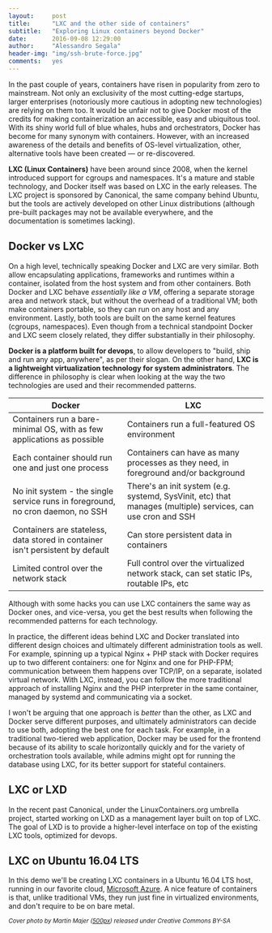 ```yaml
---
layout:     post
title:      "LXC and the other side of containers"
subtitle:   "Exploring Linux containers beyond Docker"
date:       2016-09-08 12:29:00
author:     "Alessandro Segala"
header-img: "img/ssh-brute-force.jpg"
comments:   yes
---
```


In the past couple of years, containers have risen in popularity from zero to mainstream. Not only an exclusivity of the most cutting-edge startups, larger enterprises (notoriously more cautious in adopting new technologies) are relying on them too. It would be unfair not to give Docker most of the credits for making containerization an accessible, easy and ubiquitous tool. With its shiny world full of blue whales, hubs and orchestrators, Docker has become for many synonym with containers. However, with an increased awareness of the details and benefits of OS-level virtualization, other, alternative tools have been created — or re-discovered.

**LXC (Linux Containers)** have been around since 2008, when the kernel introduced support for cgroups and namespaces. It's a mature and stable technology, and Docker itself was based on LXC in the early releases. The LXC project is sponsored by Canonical, the same company behind Ubuntu, but the tools are actively developed on other Linux distributions (although pre-built packages may not be available everywhere, and the documentation is sometimes lacking).

## Docker vs LXC

On a high level, technically speaking Docker and LXC are very similar. Both allow encapsulating applications, frameworks and runtimes within a container, isolated from the host system and from other containers. Both Docker and LXC behave *essentially like a VM*, offering a separate storage area and network stack, but without the overhead of a traditional VM; both make containers portable, so they can run on any host and any environment. Lastly, both tools are built on the same kernel features (cgroups, namespaces). Even though from a technical standpoint Docker and LXC seem closely related, they differ substantially in their philosophy.

**Docker is a platform built for devops**, to allow developers to "build, ship and run any app, anywhere", as per their slogan. On the other hand, **LXC is a lightweight virtualization technology for system administrators**. The difference in philosophy is clear when looking at the way the two technologies are used and their recommended patterns.

| **Docker**                                                                      | **LXC**                                                                                                     |
|---------------------------------------------------------------------------------|-------------------------------------------------------------------------------------------------------------|
| Containers run a bare-minimal OS, with as few applications as possible          | Containers run a full-featured OS environment                                                               |
| Each container should run one and just one process                              | Containers can have as many processes as they need, in foreground and/or background                         |
| No init system - the single service runs in foreground, no cron daemon, no SSH  | There's an init system (e.g. systemd, SysVinit, etc) that manages (multiple) services, can use cron and SSH |
| Containers are stateless, data stored in container isn't persistent by default  | Can store persistent data in containers                                                                     |
| Limited control over the network stack                                          | Full control over the virtualized network stack, can set static IPs, routable IPs, etc                      |

Although with some hacks you can use LXC containers the same way as Docker ones, and vice-versa, you get the best results when following the recommended patterns for each technology.

In practice, the different ideas behind LXC and Docker translated into different design choices and ultimately different administration tools as well. For example, spinning up a typical Nginx + PHP stack with Docker requires up to two different containers: one for Nginx and one for PHP-FPM; communication between them happens over TCP/IP, on a separate, isolated virtual network. With LXC, instead, you can follow the more traditional approach of installing Nginx and the PHP interpreter in the same container, managed by systemd and communicating via a socket.

I won't be arguing that one approach is *better* than the other, as LXC and Docker serve different purposes, and ultimately administrators can decide to use both, adopting the best one for each task. For example, in a traditional two-tiered web application, Docker may be used for the frontend because of its ability to scale horizontally quickly and for the variety of orchestration tools available, while admins might opt for running the database using LXC, for its better support for stateful containers.

## LXC or LXD

In the recent past Canonical, under the LinuxContainers.org umbrella project, started working on LXD as a management layer built on top of LXC. The goal of LXD is to provide a higher-level interface on top of the existing LXC tools, optimized for devops. 

## LXC on Ubuntu 16.04 LTS

In this demo we'll be creating LXC containers in a Ubuntu 16.04 LTS host, running in our favorite cloud, [Microsoft Azure](https://www.azure.com). A nice feature of containers is that, unlike traditional VMs, they run just fine in virtualized environments, and don't require to be on bare metal.




<small>*Cover photo by Martin Majer ([500px](https://500px.com/photo/95395439/2-52-rule-of-thirds-votogs52-by-martin-majer)) released under Creative Commons BY-SA*</small>